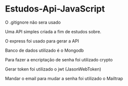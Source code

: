 # Estudos-Api-JavaScript

O .gitignore não sera usado

Uma API simples criada a fim de estudos sobre.

O express foi usado para gerar a API

Banco de dados utilizado é o Mongodb

Para fazer a encriptação de senha foi utilizado crypto

Gerar token foi utilizado o jwt (JasonWebToken)

Mandar o email para mudar a senha foi utilizado o Mailtrap
